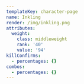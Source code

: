 ```yaml
---
templateKey: character-page
name: Inkling
render: /img/inkling.png
attributes:
  weight:
    class: middleweight
    rank: '40'
    value: '94'
killConfirms:
  - percentages: {}
combos:
  - percentages: {}
---
```


